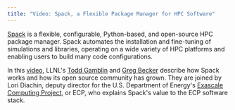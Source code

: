 ```yaml
---
title: "Video: Spack, a Flexible Package Manager for HPC Software"
---
```


[Spack](https://github.com/spack) is a flexible, configurable, Python-based, and open-source HPC package manager. Spack automates the installation and fine-tuning of simulations and libraries, operating on a wide variety of HPC platforms and enabling users to build many code configurations.

In this [video](https://youtu.be/D0p5xpsboK4), LLNL's [Todd Gamblin](https://github.com/tgamblin) and [Greg Becker](https://github.com/becker33) describe how Spack works and how its open source community has grown. They are joined by Lori Diachin, deputy director for the U.S. Department of Energy's [Exascale Computing Project](https://www.exascaleproject.org/), or ECP, who explains Spack's value to the ECP software stack.
